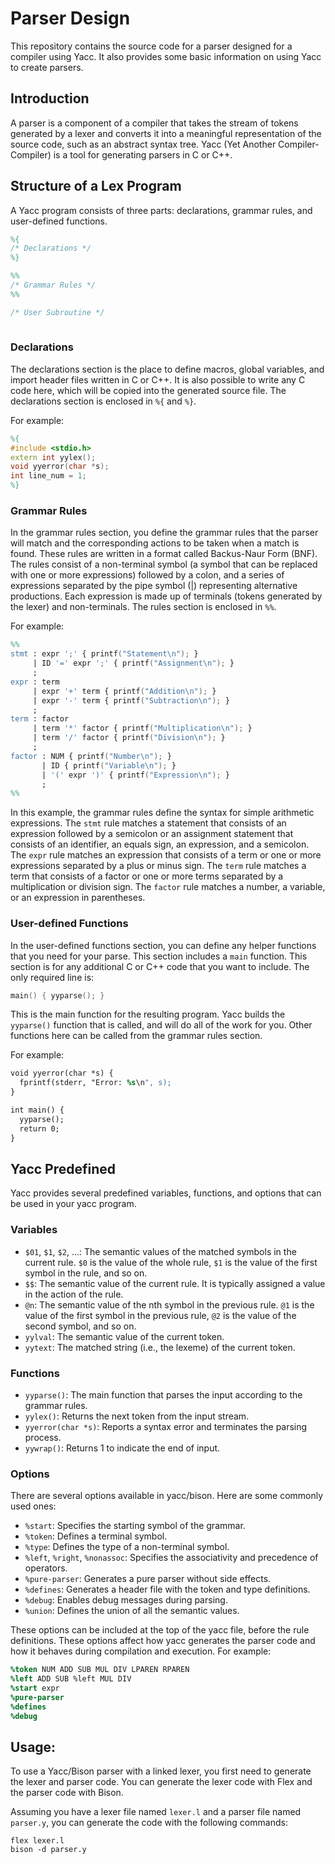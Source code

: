 # Parser Design
This repository contains the source code for a parser designed for a compiler using Yacc. It also provides some basic information on using Yacc to create parsers.

## Introduction
A parser is a component of a compiler that takes the stream of tokens generated by a lexer and converts it into a meaningful representation of the source code, such as an abstract syntax tree. Yacc (Yet Another Compiler-Compiler) is a tool for generating parsers in C or C++.

## Structure of a Lex Program

A Yacc program consists of three parts: declarations, grammar rules, and user-defined functions.
```yacc
%{
/* Declarations */
%}

%%
/* Grammar Rules */
%%

/* User Subroutine */
 
```

### Declarations

The declarations section is the place to define macros, global variables, and import header files written in C or C++. It is also possible to write any C code here, which will be copied into the generated source file. The declarations section is enclosed in `%{` and `%}`.

For example:
```yacc
%{
#include <stdio.h>
extern int yylex();
void yyerror(char *s);
int line_num = 1;
%}
```

### Grammar Rules
In the grammar rules section,  you define the grammar rules that the parser will match and the corresponding actions to be taken when a match is found. These rules are written in a format called Backus-Naur Form (BNF). The rules consist of a non-terminal symbol (a symbol that can be replaced with one or more expressions) followed by a colon, and a series of expressions separated by the pipe symbol (|) representing alternative productions. Each expression is made up of terminals (tokens generated by the lexer) and non-terminals. The rules section is enclosed in `%%`.

For example:
```yacc
%%
stmt : expr ';' { printf("Statement\n"); }
     | ID '=' expr ';' { printf("Assignment\n"); }
     ;
expr : term
     | expr '+' term { printf("Addition\n"); }
     | expr '-' term { printf("Subtraction\n"); }
     ;
term : factor
     | term '*' factor { printf("Multiplication\n"); }
     | term '/' factor { printf("Division\n"); }
     ;
factor : NUM { printf("Number\n"); }
       | ID { printf("Variable\n"); }
       | '(' expr ')' { printf("Expression\n"); }
       ;
%%
```

In this example, the grammar rules define the syntax for simple arithmetic expressions. The `stmt` rule matches a statement that consists of an expression followed by a semicolon or an assignment statement that consists of an identifier, an equals sign, an expression, and a semicolon. 
The `expr` rule matches an expression that consists of a term or one or more expressions separated by a plus or minus sign. 
The `term` rule matches a term that consists of a factor or one or more terms separated by a multiplication or division sign.
The `factor` rule matches a number, a variable, or an expression in parentheses.

### User-defined Functions

In the user-defined functions section, you can define any helper functions that you need for your parse. This section includes a `main` function. This section is for any additional C or C++ code that you want to include. The only required line is:
```c
main() { yyparse(); }
```
This is the main function for the resulting program. Yacc builds the `yyparse()` function that is called, and will do all of the work for you. Other functions here can be called from the grammar rules section.

For example:
```yacc
void yyerror(char *s) {
  fprintf(stderr, "Error: %s\n", s);
}

int main() {
  yyparse();
  return 0;
}
```


## Yacc Predefined

Yacc provides several predefined variables, functions, and options that can be used in your yacc program.

### Variables

- `$01`, `$1`, `$2`, ...: The semantic values of the matched symbols in the current rule. `$0` is the value of the whole rule, `$1` is the value of the first symbol in the rule, and so on.
- `$$`: The semantic value of the current rule. It is typically assigned a value in the action of the rule.
- `@n`:  The semantic value of the nth symbol in the previous rule. `@1` is the value of the first symbol in the previous rule, `@2` is the value of the second symbol, and so on.
- `yylval`: The semantic value of the current token.
- `yytext`: The matched string (i.e., the lexeme) of the current token.

### Functions

- `yyparse()`: The main function that parses the input according to the grammar rules.
- `yylex()`: Returns the next token from the input stream.
- `yyerror(char *s)`: Reports a syntax error and terminates the parsing process.
- `yywrap()`: Returns 1 to indicate the end of input.

### Options

There are several options available in yacc/bison. Here are some commonly used ones:

- `%start`: Specifies the starting symbol of the grammar.
- `%token`: Defines a terminal symbol.
- `%type`: Defines the type of a non-terminal symbol.
- `%left`, `%right`, `%nonassoc`: Specifies the associativity and precedence of operators.
- `%pure-parser`: Generates a pure parser without side effects.
- `%defines`: Generates a header file with the token and type definitions.
- `%debug`: Enables debug messages during parsing.
- `%union`: Defines the union of all the semantic values.

These options can be included at the top of the yacc file, before the rule definitions. These options affect how yacc generates the parser code and how it behaves during compilation and execution. For example:

```yacc
%token NUM ADD SUB MUL DIV LPAREN RPAREN
%left ADD SUB %left MUL DIV
%start expr
%pure-parser
%defines
%debug
```

 ## Usage: 
 To use a Yacc/Bison parser with a linked lexer, you first need to generate the lexer and parser code. You can generate the lexer code with Flex and the parser code with Bison.

Assuming you have a lexer file named `lexer.l` and a parser file named `parser.y`, you can generate the code with the following commands:
 ```
flex lexer.l
bison -d parser.y

 ```
 
 
